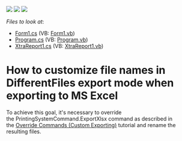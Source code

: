 <!-- default badges list -->
![](https://img.shields.io/endpoint?url=https://codecentral.devexpress.com/api/v1/VersionRange/128600085/15.2.4%2B)
[![](https://img.shields.io/badge/Open_in_DevExpress_Support_Center-FF7200?style=flat-square&logo=DevExpress&logoColor=white)](https://supportcenter.devexpress.com/ticket/details/T424910)
[![](https://img.shields.io/badge/📖_How_to_use_DevExpress_Examples-e9f6fc?style=flat-square)](https://docs.devexpress.com/GeneralInformation/403183)
<!-- default badges end -->
<!-- default file list -->
*Files to look at*:

* [Form1.cs](./CS/WindowsFormsApplication1/Form1.cs) (VB: [Form1.vb](./VB/WindowsFormsApplication1/Form1.vb))
* [Program.cs](./CS/WindowsFormsApplication1/Program.cs) (VB: [Program.vb](./VB/WindowsFormsApplication1/Program.vb))
* [XtraReport1.cs](./CS/WindowsFormsApplication1/XtraReport1.cs) (VB: [XtraReport1.vb](./VB/WindowsFormsApplication1/XtraReport1.vb))
<!-- default file list end -->
# How to customize file names in DifferentFiles export mode when exporting to MS Excel


To achieve this goal, it's necessary to override the PrintingSystemCommand.ExportXlsx command as described in the <a href="https://documentation.devexpress.com/#XtraReports/CustomDocument2571/OverrideCommands">Override Commands (Custom Exporting)</a> tutorial and rename the resulting files.

<br/>


